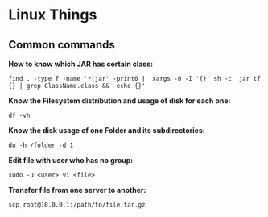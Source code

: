# Linux Things

## Common commands

**How to know which JAR has certain class:**
```
find . -type f -name '*.jar' -print0 |  xargs -0 -I '{}' sh -c 'jar tf {} | grep ClassName.class &&  echo {}'
```
  
  
  
**Know the __Filesystem__ distribution and usage of disk for each one:**
```
df -vh
```
  
  
  
**Know the disk usage of one __Folder__ and its subdirectories:**
```
du -h /folder -d 1
```
  
  
  
**Edit file with user who has no group:**
```
sudo -u <user> vi <file>
```
  
  
  
**Transfer file from one server to another:**
```
scp root@10.0.0.1:/path/to/file.tar.gz
```

